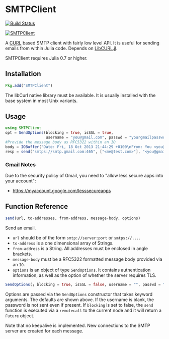 # SMTPClient

[![Build Status](https://travis-ci.org/aviks/SMTPClient.jl.svg?branch=master)](https://travis-ci.org/aviks/SMTPClient.jl)

[![SMTPClient](http://pkg.julialang.org/badges/SMTPClient_0.6.svg)](http://pkg.julialang.org/?pkg=SMTPClient&ver=0.6)

A [CURL](curl.haxx.se) based SMTP client with fairly low level API.
It is useful for sending emails from within Julia code.
Depends on [LibCURL.jl](https://github.com/JuliaWeb/LibCURL.jl/).

SMTPClient requires Julia 0.7 or higher.

## Installation

```julia
Pkg.add("SMTPClient")
```

The libCurl native library must be available.
It is usually installed with the base system in most Unix variants.

## Usage

```julia
using SMTPClient
opt = SendOptions(blocking = true, isSSL = true,
                  username = "you@gmail.com", passwd = "yourgmailpassword")
#Provide the message body as RFC5322 within an IO
body = IOBuffer("Date: Fri, 18 Oct 2013 21:44:29 +0100\nFrom: You <you@gmail.com>\nTo: me@test.com\nSubject: Julia Test\n\nTest Message")
resp = send("smtps://smtp.gmail.com:465", ["<me@test.com>"], "<you@gmail.com>", body, opt)
```

### Gmail Notes

Due to the security policy of Gmail,
you need to "allow less secure apps into your account":

- https://myaccount.google.com/lesssecureapps

## Function Reference

```julia
send(url, to-addresses, from-address, message-body, options)
```

Send an email.
  * `url` should be of the form `smtp://server:port` or `smtps://...`.
  * `to-address` is a one dimensional array of Strings.
  * `from-address` is a String. All addresses must be enclosed in angle brackets.
  * `message-body` must be a RFC5322 formatted message body provided via an `IO`.
  * `options` is an object of type `SendOptions`. It contains authentication information, as well as the option of whether the server requires TLS.


```julia
SendOptions(; blocking = true, isSSL = false, username = "", passwd = "")
```

Options are passed via the `SendOptions` constructor that takes keyword arguments.
The defaults are shown above.
If the username is blank, the password is not sent even if present.
If `blocking` is set to false, the `send` function is executed
via a `remotecall` to the current node and it will return a `Future` object.

Note that no keepalive is implemented.
New connections to the SMTP server are created for each message.
